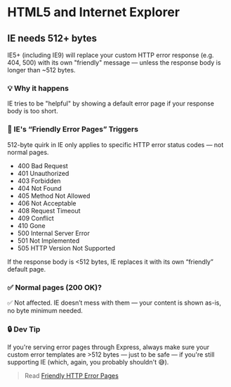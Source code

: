 # HTML5 and Internet Explorer

## IE needs 512+ bytes
IE5+ (including IE9) will replace your custom HTTP error response (e.g. 404, 500)
with its own "friendly" message — unless the response body is longer than ~512 bytes.

### 💡 Why it happens
IE tries to be "helpful" by showing a default error page if your response body is too short.

### 🧠 IE's “Friendly Error Pages” Triggers
512-byte quirk in IE only applies to specific HTTP error status codes — not normal pages.

- 400 Bad Request
- 401 Unauthorized
- 403 Forbidden
- 404 Not Found
- 405 Method Not Allowed
- 406 Not Acceptable
- 408 Request Timeout
- 409 Conflict
- 410 Gone
- 500 Internal Server Error
- 501 Not Implemented
- 505 HTTP Version Not Supported

If the response body is <512 bytes, IE replaces it with its own “friendly” default page.

### ✅ Normal pages (200 OK)?
✅ Not affected.
IE doesn’t mess with them — your content is shown as-is, no byte minimum needed.

### 🔒 Dev Tip
If you're serving error pages through Express, always make sure your custom error templates are >512 bytes — just to be safe — if you're still supporting IE (which, again, you probably shouldn't 😅).

> Read [Friendly HTTP Error Pages](https://docs.microsoft.com/archive/blogs/ieinternals/friendly-http-error-pages)